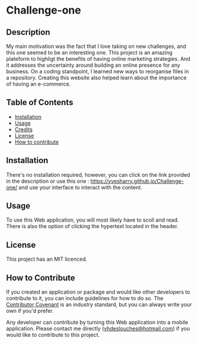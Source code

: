 # Challenge-one

## Description

My main motivation was the fact that I love taking on new challenges, and this one seemed to be an interesting one.
This project is an amazing plateform to highligt the benefits of having online marketing strategies. And it addresses the uncertainty around building an online presence for any business.
On a coding standpoint, I learned new ways to reorganise files in a repository. Creating this website also helped learn about the importance of having an e-commerce.

## Table of Contents 

- [Installation](#installation)
- [Usage](#usage)
- [Credits](#credits)
- [License](#license)
- [How to contribute](#Contribution)

## Installation

There's no installation required, however, you can click on the link provided in the description or use this one : https://yvesharry.github.io/Challenge-one/ and use your interface to interact with the content.


## Usage

To use this Web application, you will most likely have to scoll and read. There is also the option of clicking the hypertext located in the header.

## License

This project has an MIT licenced.

## How to Contribute

If you created an application or package and would like other developers to contribute to it, you can include guidelines for how to do so. The [Contributor Covenant](https://www.contributor-covenant.org/) is an industry standard, but you can always write your own if you'd prefer.

Any developer can contribute by turning this Web application into a mobile application. Please contact me directly (yhdeslouches@hotmail.com) if you would like to contribute to this project. 

